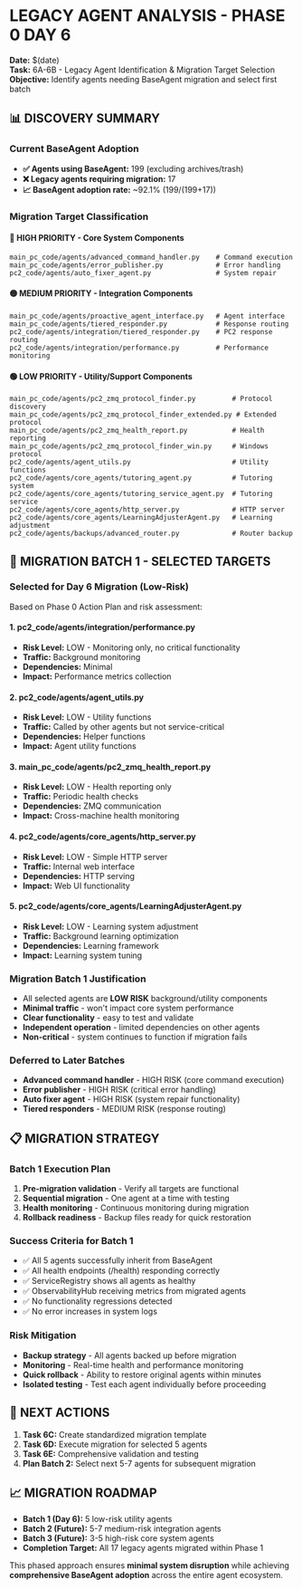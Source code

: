 # LEGACY AGENT ANALYSIS - PHASE 0 DAY 6
**Date:** $(date)  
**Task:** 6A-6B - Legacy Agent Identification & Migration Target Selection  
**Objective:** Identify agents needing BaseAgent migration and select first batch

## 📊 DISCOVERY SUMMARY

### **Current BaseAgent Adoption**
- **✅ Agents using BaseAgent:** 199 (excluding archives/trash)
- **❌ Legacy agents requiring migration:** 17  
- **📈 BaseAgent adoption rate:** ~92.1% (199/(199+17))

### **Migration Target Classification**

#### **🔴 HIGH PRIORITY - Core System Components**
```
main_pc_code/agents/advanced_command_handler.py    # Command execution
main_pc_code/agents/error_publisher.py             # Error handling
pc2_code/agents/auto_fixer_agent.py                # System repair
```

#### **🟡 MEDIUM PRIORITY - Integration Components**  
```
main_pc_code/agents/proactive_agent_interface.py   # Agent interface
main_pc_code/agents/tiered_responder.py            # Response routing
pc2_code/agents/integration/tiered_responder.py    # PC2 response routing
pc2_code/agents/integration/performance.py         # Performance monitoring
```

#### **🟢 LOW PRIORITY - Utility/Support Components**
```
main_pc_code/agents/pc2_zmq_protocol_finder.py         # Protocol discovery
main_pc_code/agents/pc2_zmq_protocol_finder_extended.py # Extended protocol
main_pc_code/agents/pc2_zmq_health_report.py           # Health reporting
main_pc_code/agents/pc2_zmq_protocol_finder_win.py     # Windows protocol
pc2_code/agents/agent_utils.py                         # Utility functions
pc2_code/agents/core_agents/tutoring_agent.py          # Tutoring system
pc2_code/agents/core_agents/tutoring_service_agent.py  # Tutoring service
pc2_code/agents/core_agents/http_server.py             # HTTP server
pc2_code/agents/core_agents/LearningAdjusterAgent.py   # Learning adjustment
pc2_code/agents/backups/advanced_router.py             # Router backup
```

## 🎯 MIGRATION BATCH 1 - SELECTED TARGETS

### **Selected for Day 6 Migration (Low-Risk)**
Based on Phase 0 Action Plan and risk assessment:

#### **1. pc2_code/agents/integration/performance.py**
- **Risk Level:** LOW - Monitoring only, no critical functionality
- **Traffic:** Background monitoring
- **Dependencies:** Minimal
- **Impact:** Performance metrics collection

#### **2. pc2_code/agents/agent_utils.py** 
- **Risk Level:** LOW - Utility functions
- **Traffic:** Called by other agents but not service-critical
- **Dependencies:** Helper functions
- **Impact:** Agent utility functions

#### **3. main_pc_code/agents/pc2_zmq_health_report.py**
- **Risk Level:** LOW - Health reporting only
- **Traffic:** Periodic health checks
- **Dependencies:** ZMQ communication
- **Impact:** Cross-machine health monitoring

#### **4. pc2_code/agents/core_agents/http_server.py**
- **Risk Level:** LOW - Simple HTTP server
- **Traffic:** Internal web interface
- **Dependencies:** HTTP serving
- **Impact:** Web UI functionality

#### **5. pc2_code/agents/core_agents/LearningAdjusterAgent.py**
- **Risk Level:** LOW - Learning system adjustment
- **Traffic:** Background learning optimization
- **Dependencies:** Learning framework
- **Impact:** Learning system tuning

### **Migration Batch 1 Justification**
- All selected agents are **LOW RISK** background/utility components
- **Minimal traffic** - won't impact core system performance
- **Clear functionality** - easy to test and validate
- **Independent operation** - limited dependencies on other agents
- **Non-critical** - system continues to function if migration fails

### **Deferred to Later Batches**
- **Advanced command handler** - HIGH RISK (core command execution)
- **Error publisher** - HIGH RISK (critical error handling)
- **Auto fixer agent** - HIGH RISK (system repair functionality)
- **Tiered responders** - MEDIUM RISK (response routing)

## 📋 MIGRATION STRATEGY

### **Batch 1 Execution Plan**
1. **Pre-migration validation** - Verify all targets are functional
2. **Sequential migration** - One agent at a time with testing
3. **Health monitoring** - Continuous monitoring during migration
4. **Rollback readiness** - Backup files ready for quick restoration

### **Success Criteria for Batch 1**
- ✅ All 5 agents successfully inherit from BaseAgent
- ✅ All health endpoints (/health) responding correctly
- ✅ ServiceRegistry shows all agents as healthy
- ✅ ObservabilityHub receiving metrics from migrated agents
- ✅ No functionality regressions detected
- ✅ No error increases in system logs

### **Risk Mitigation**
- **Backup strategy** - All agents backed up before migration
- **Monitoring** - Real-time health and performance monitoring
- **Quick rollback** - Ability to restore original agents within minutes
- **Isolated testing** - Test each agent individually before proceeding

## 🔧 NEXT ACTIONS

1. **Task 6C:** Create standardized migration template
2. **Task 6D:** Execute migration for selected 5 agents
3. **Task 6E:** Comprehensive validation and testing
4. **Plan Batch 2:** Select next 5-7 agents for subsequent migration

## 📈 MIGRATION ROADMAP

- **Batch 1 (Day 6):** 5 low-risk utility agents
- **Batch 2 (Future):** 5-7 medium-risk integration agents  
- **Batch 3 (Future):** 3-5 high-risk core system agents
- **Completion Target:** All 17 legacy agents migrated within Phase 1

This phased approach ensures **minimal system disruption** while achieving **comprehensive BaseAgent adoption** across the entire agent ecosystem. 